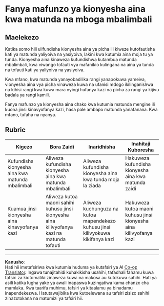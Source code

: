 <!--
CO_OP_TRANSLATOR_METADATA:
{
  "original_hash": "e74eb2fc7cc3b81916b52e957802f182",
  "translation_date": "2025-08-27T20:39:14+00:00",
  "source_file": "4-manufacturing/lessons/1-train-fruit-detector/assignment.md",
  "language_code": "sw"
}
-->
# Fanya mafunzo ya kionyesha aina kwa matunda na mboga mbalimbali

## Maelekezo

Katika somo hili ulifundisha kionyesha aina ya picha ili kiweze kutofautisha kati ya matunda yaliyoiva na yasiyoiva, lakini kwa kutumia aina moja tu ya tunda. Kionyesha aina kinaweza kufundishwa kutambua matunda mbalimbali, kwa viwango tofauti vya mafanikio kulingana na aina ya tunda na tofauti kati ya yaliyoiva na yasiyoiva.

Kwa mfano, kwa matunda yanayobadilika rangi yanapokuwa yameiva, vionyesha aina vya picha vinaweza kuwa na ufanisi mdogo ikilinganishwa na kihisi rangi kwa kuwa mara nyingi hufanya kazi na picha za rangi ya kijivu badala ya rangi kamili.

Fanya mafunzo ya kionyesha aina chako kwa kutumia matunda mengine ili kuona jinsi kinavyofanya kazi, hasa pale ambapo matunda yanafanana. Kwa mfano, tufaha na nyanya.

## Rubric

| Kigezo | Bora Zaidi | Inaridhisha | Inahitaji Kuboresha |
| ------- | ---------- | ----------- | ------------------- |
| Kufundisha kionyesha aina kwa matunda mbalimbali | Aliweza kufundisha kionyesha aina kwa matunda mbalimbali | Aliweza kufundisha kionyesha aina kwa tunda moja la ziada | Hakuweza kufundisha kionyesha aina kwa matunda zaidi |
| Kuamua jinsi kionyesha aina kinavyofanya kazi | Aliweza kutoa maoni sahihi kuhusu jinsi kionyesha aina kilivyofanya kazi na matunda tofauti | Aliweza kuchunguza na kutoa mapendekezo kuhusu jinsi kilivyokuwa kikifanya kazi | Hakuweza kutoa maoni kuhusu jinsi kionyesha aina kilivyofanya kazi |

---

**Kanusho**:  
Hati hii imetafsiriwa kwa kutumia huduma ya kutafsiri ya AI [Co-op Translator](https://github.com/Azure/co-op-translator). Ingawa tunajitahidi kuhakikisha usahihi, tafadhali fahamu kuwa tafsiri za kiotomatiki zinaweza kuwa na makosa au kutokuwa sahihi. Hati ya asili katika lugha yake ya awali inapaswa kuzingatiwa kama chanzo cha mamlaka. Kwa taarifa muhimu, tafsiri ya kitaalamu ya binadamu inapendekezwa. Hatutawajibika kwa kutoelewana au tafsiri zisizo sahihi zinazotokana na matumizi ya tafsiri hii.